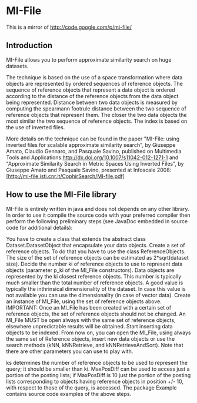 # MI-File

This is a mirror of http://code.google.com/p/mi-file/

## Introduction
MI-File allows you to perform approximate similarity search on huge datasets.

The technique is based on the use of a space transformation where data objects are represented by ordered sequences of reference objects. The sequence of reference objects that represent a data object is ordered according to the distance of the reference objects from the data object being represented. Distance between two data objects is measured by computing the spearmann footrule distance between the two sequence of reference objects that represent them. The closer the two data objects the most similar the two sequence of reference objects. The index is based on the use of inverted files.

More details on the technique can be found in the paper "MI-File: using inverted files for scalable approximate similarity search", by Giuseppe Amato, Claudio Gennaro, and Pasquale Savino, published on Multimedia Tools and Applications:http://dx.doi.org/10.1007/s11042-012-1271-1 and "Approximate Similarity Search in Metric Spaces Using Inverted Files", by Giuseppe Amato and Pasquale Savino, presented at Infoscale 2008: [http://mi-file.isti.cnr.it/CophirSearch/MI-file.pdf]

## How to use the MI-File library
MI-File is entirely written in java and does not depends on any other library. In order to use it compile the source code with your preferred compiler then perform the following preliminary steps (see JavaDoc embedded in source code for additional details):

You have to create a class that extends the abstract class Dataset.DatasetObject that encapsulate your data objects.
Create a set of reference objects. To do that you have to use the class ReferenceObjects. The size of the set of reference objects can be estimated as 2*sqrt(dataset size).
Decide the number ki of reference objects to use to represent data objects (parameter p_ki of the MI_File constructors). Data objects are represented by the ki closest reference objects. This number is typically much smaller than the total number of reference objects. A good value is typically the inthrinsical dimensionality of the dataset. In case this value is not available you can use the dimensionality (in case of vector data).
Create an instance of MI_File, using the set of reference objects above.
IMPORTANT: Once an MI_File has been created with a certain set of reference objects, the set of reference objects should not be changed. An MI_File MUST be open always with the same set of reference objects, elsewhere unpredictable results will be obtained.
Start inserting data objects to be indexed.
From now on, you can open the MI_File, using always the same set of Reference objects, insert new data objects or use the search methods (kNN, kNNRetrieve, and kNNRetrieveAndSort).
Note that there are other parameters you can use to play with.

ks determines the number of reference objects to be used to represent the query; it should be smaller than ki.
MaxPosDiff can be used to access just a portion of the posting lists; if MaxPosDiff is 10 just the portion of the posting lists corresponding to objects having reference objects in position +/- 10, with respect to those of the query, is accessed.
The package Example contains source code examples of the above steps.
